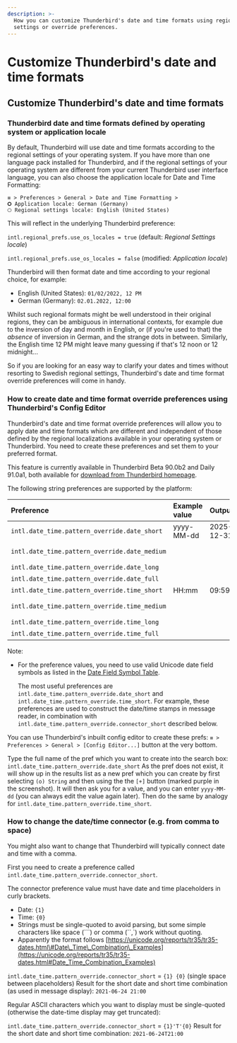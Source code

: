 ```yaml
---
description: >-
  How you can customize Thunderbird's date and time formats using regional
  settings or override preferences.
---
```


# Customize Thunderbird's date and time formats

## Customize Thunderbird's date and time formats

### Thunderbird date and time formats defined by operating system or application locale

By default, Thunderbird will use date and time formats according to the regional settings of your operating system. If you have more than one language pack installed for Thunderbird, and if the regional settings of your operating system are different from your current Thunderbird user interface language, you can also choose the application locale for Date and Time Formatting:

```text
≡ > Preferences > General > Date and Time Formatting >
🞇 Application locale: German (Germany)
🞅 Regional settings locale: English (United States)
```

This will reflect in the underlying Thunderbird preference:

`intl.regional_prefs.use_os_locales = true` \(default: _Regional Settings locale_\)

`intl.regional_prefs.use_os_locales = false` \(modified: _Application locale_\)

Thunderbird will then format date and time according to your regional choice, for example:

* English \(United States\): `01/02/2022, 12 PM`
* German \(Germany\): `02.01.2022, 12:00`

Whilst such regional formats might be well understood in their original regions, they can be ambiguous in international contexts, for example due to the inversion of day and month in English, or \(if you're used to that\) the _absence_ of inversion in German, and the strange dots in between. Similarly, the English time 12 PM might leave many guessing if that's 12 noon or 12 midnight...

So if you are looking for an easy way to clarify your dates and times without resorting to Swedish regional settings, Thunderbird's date and time format override preferences will come in handy.

### How to create date and time format override preferences using Thunderbird's Config Editor

Thunderbird's date and time format override preferences will allow you to apply date and time formats which are different and independent of those defined by the regional localizations available in your operating system or Thunderbird. You need to create these preferences and set them to your preferred format.

This feature is currently available in Thunderbird Beta 90.0b2 and Daily 91.0a1, both available for [download from Thunderbird homepage](https://www.thunderbird.net/#channel).

The following string preferences are supported by the platform:

| Preference | Example value | Output | Description |
| :--- | :--- | :--- | :--- |
| `intl.date_time.pattern_override.date_short` | yyyy-MM-dd | 2025-12-31 | Short date |
| `intl.date_time.pattern_override.date_medium` |  |  | Medium date |
| `intl.date_time.pattern_override.date_long` |  |  | Long date |
| `intl.date_time.pattern_override.date_full` |  |  | Full date |
| `intl.date_time.pattern_override.time_short` | HH:mm | 09:59 | Short time |
| `intl.date_time.pattern_override.time_medium` |  |  | Medium time |
| `intl.date_time.pattern_override.time_long` |  |  | Long time |
| `intl.date_time.pattern_override.time_full` |  |  | Full time |

Note:

* For the preference values, you need to use valid Unicode date field symbols as listed in the [Date Field Symbol Table](https://unicode.org/reports/tr35/tr35-dates.html#Date_Field_Symbol_Table).

  The most useful preferences are `intl.date_time.pattern_override.date_short`  and `intl.date_time.pattern_override.time_short`. For example, these preferences are used to construct the date/time stamps in message reader, in combination with `intl.date_time.pattern_override.connector_short` described below.

You can use Thunderbird's inbuilt config editor to create these prefs: `≡ > Preferences > General > [Config Editor...]` button at the very bottom.

Type the full name of the pref which you want to create into the search box: `intl.date_time.pattern_override.date_short` As the pref does not exist, it will show up in the results list as a new pref which you can create by first selecting `(o) String` and then using the the `[+]` button \(marked purple in the screenshot\). It will then ask you for a value, and you can enter `yyyy-MM-dd` \(you can always edit the value again later\). Then do the same by analogy for `intl.date_time.pattern_override.time_short`.

### How to change the date/time connector \(e.g. from comma to space\)

You might also want to change that Thunderbird will typically connect date and time with a comma.

First you need to create a preference called `intl.date_time.pattern_override.connector_short`.

The connector preference value must have date and time placeholders in curly brackets.

* Date: `{1}`
* Time: `{0}`
* Strings must be single-quoted to avoid parsing, but some simple characters like space \(```) or comma (``,\`\) work without quoting.
* Apparently the format follows [https://unicode.org/reports/tr35/tr35-dates.html\#Date\_Time\_Combination\_Examples](https://unicode.org/reports/tr35/tr35-dates.html#Date_Time_Combination_Examples)

`intl.date_time.pattern_override.connector_short` = `{1} {0}` \(single space between placeholders\) Result for the short date and short time combination \(as used in message display\): `2021-06-24 21:00`

Regular ASCII characters which you want to display must be single-quoted \(otherwise the date-time display may get truncated\):

`intl.date_time.pattern_override.connector_short` = `{1}'T'{0}` Result for the short date and short time combination: `2021-06-24T21:00`

